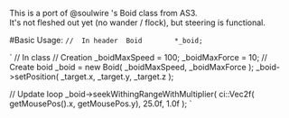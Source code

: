 This is a port of @soulwire 's Boid class from AS3.  
It's not fleshed out yet (no wander / flock), but steering is functional.  

#Basic Usage:
`
//	In header 
	Boid		*_boid;
`

`
// In class
// Creation
	_boidMaxSpeed = 100;
	_boidMaxForce = 10;
	// Create boid
	_boid = new Boid( _boidMaxSpeed, _boidMaxForce );
	_boid->setPosition( _target.x, _target.y, _target.z );
	
// Update loop
	_boid->seekWithingRangeWithMultiplier( ci::Vec2f( getMousePos().x, getMousePos.y), 25.0f, 1.0f );
`